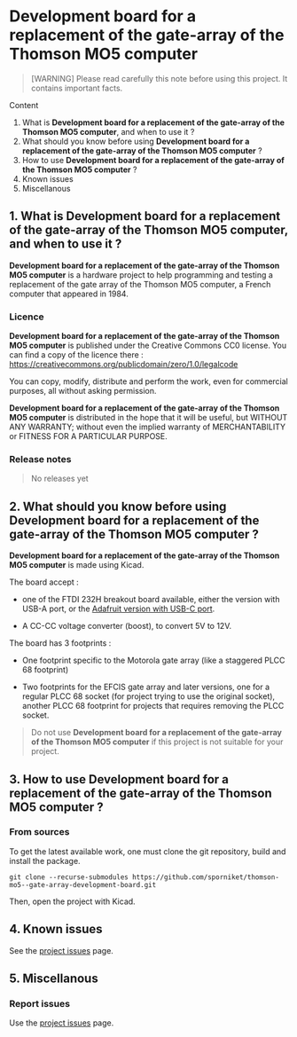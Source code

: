 # Development board for a replacement of the gate-array of the Thomson MO5 computer

> [WARNING] Please read carefully this note before using this project. It contains important facts.

Content

1. What is **Development board for a replacement of the gate-array of the Thomson MO5 computer**, and when to use it ?
2. What should you know before using **Development board for a replacement of the gate-array of the Thomson MO5 computer** ?
3. How to use **Development board for a replacement of the gate-array of the Thomson MO5 computer** ?
4. Known issues
5. Miscellanous

## 1. What is **Development board for a replacement of the gate-array of the Thomson MO5 computer**, and when to use it ?

**Development board for a replacement of the gate-array of the Thomson MO5 computer** is a hardware project to help programming and testing a replacement of the gate array of the Thomson MO5 computer, a French computer that appeared in 1984.


### Licence

**Development board for a replacement of the gate-array of the Thomson MO5 computer** is published under the Creative Commons CC0 license. You can find a copy of the licence there : https://creativecommons.org/publicdomain/zero/1.0/legalcode

You can copy, modify, distribute and perform the work, even for commercial purposes, all without asking permission.

**Development board for a replacement of the gate-array of the Thomson MO5 computer** is distributed in the hope that it will be useful, but WITHOUT ANY WARRANTY; without even the implied warranty of MERCHANTABILITY or FITNESS FOR A PARTICULAR PURPOSE.

### Release notes

> No releases yet

## 2. What should you know before using **Development board for a replacement of the gate-array of the Thomson MO5 computer** ?

**Development board for a replacement of the gate-array of the Thomson MO5 computer** is made using Kicad.

The board accept : 

* one of the FTDI 232H breakout board available, either the version with USB-A port, or the [Adafruit version with USB-C port](https://learn.adafruit.com/adafruit-ft232h-breakout/wiring).

* A CC-CC voltage converter (boost), to convert 5V to 12V.

The board has 3 footprints : 

* One footprint specific to the Motorola gate array (like a staggered PLCC 68 footprint)

* Two footprints for the EFCIS gate array and later versions, one for a regular PLCC 68 socket (for project trying to use the original socket), another PLCC 68 footprint for projects that requires removing the PLCC socket.

> Do not use **Development board for a replacement of the gate-array of the Thomson MO5 computer** if this project is not suitable for your project.

## 3. How to use **Development board for a replacement of the gate-array of the Thomson MO5 computer** ?

### From sources

To get the latest available work, one must clone the git repository, build and install the package.

	git clone --recurse-submodules https://github.com/sporniket/thomson-mo5--gate-array-development-board.git

Then, open the project with Kicad.

## 4. Known issues
See the [project issues](https://github.com/sporniket/thomson-mo5--gate-array-development-board/issues) page.

## 5. Miscellanous

### Report issues
Use the [project issues](https://github.com/sporniket/thomson-mo5--gate-array-development-board/issues) page.
